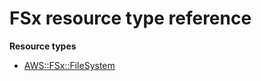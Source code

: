 # FSx resource type reference<a name="AWS_FSx"></a>

**Resource types**
+ [AWS::FSx::FileSystem](aws-resource-fsx-filesystem.md)
